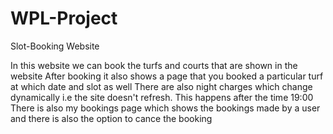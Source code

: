 # WPL-Project
Slot-Booking Website


In this website we can book the turfs and courts that are shown in the website 
After booking it also shows a page that you booked a particular turf at which date and slot as well
There are also night charges which change dynamically i.e the site doesn't refresh. This happens after the time 19:00
There is also my bookings page which shows the bookings made by a user and there is also the option to cance the booking
